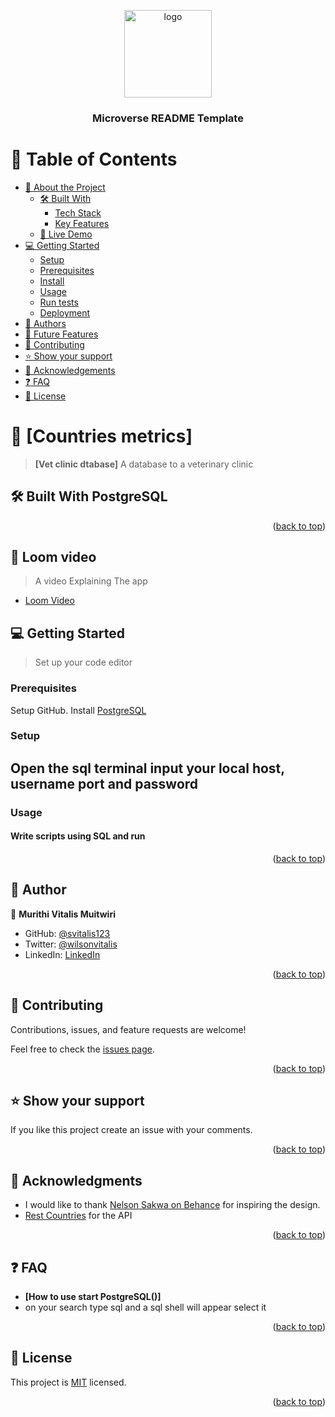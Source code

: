 <a name="readme-top"></a>

<div align="left">
</div>

<!--
HOW TO USE:
This is an example of how you may give instructions on setting up your project locally.

Modify this file to match your project and remove sections that don't apply.

REQUIRED SECTIONS:
- Table of Contents
- About the Project
  - Built With
  - Live Demo
- Getting Started
- Authors
- Future Features
- Contributing
- Show your support
- Acknowledgements
- License

After you're finished please remove all the comments and instructions!
-->

<div align="center">

  <img src="murple_logo.png" alt="logo" width="140"  height="auto" />
  <br/>

  <h3><b>Microverse README Template</b></h3>

</div>

<!-- TABLE OF CONTENTS -->

# 📗 Table of Contents

- [📖 About the Project](#about-project)
  - [🛠 Built With](#built-with)
    - [Tech Stack](#tech-stack)
    - [Key Features](#key-features)
  - [🚀 Live Demo](#live-demo)
- [💻 Getting Started](#getting-started)
  - [Setup](#setup)
  - [Prerequisites](#prerequisites)
  - [Install](#install)
  - [Usage](#usage)
  - [Run tests](#run-tests)
  - [Deployment](#triangular_flag_on_post-deployment)
- [👥 Authors](#authors)
- [🔭 Future Features](#future-features)
- [🤝 Contributing](#contributing)
- [⭐️ Show your support](#support)
- [🙏 Acknowledgements](#acknowledgements)
- [❓ FAQ](#faq)
- [📝 License](#license)

<!-- PROJECT DESCRIPTION -->

# 📖 [Countries metrics] <a name="about-project"></a>

> **[Vet clinic dtabase]** A database to a veterinary clinic

## 🛠 Built With <a name="built-with">PostgreSQL</a>


<p align="right">(<a href="#readme-top">back to top</a>)</p>


## 🚀 Loom video <a name="live-demo"></a>

> A video Explaining The app
- [Loom Video](https://www.loom.com/share/9a2411e8409d42c89e45e458f1a4ce84)

<!-- GETTING STARTED -->

## 💻 Getting Started <a name="getting-started"></a>

> Set up your code editor

### Prerequisites
Setup GitHub.
Install [PostgreSQL](https://www.enterprisedb.com/downloads/postgres-postgresql-downloads)


### Setup
## Open the sql terminal input your local host, username port and password


### Usage

#### Write scripts using SQL and run



<p align="right">(<a href="#readme-top">back to top</a>)</p>

<!-- AUTHORS -->

## 👥 Author <a name="authors"></a>

👤 **Murithi Vitalis Muitwiri**

- GitHub: [@svitalis123](https://github.com/svitalis123)
- Twitter: [@wilsonvitalis](https://twitter.com/WilsonVitalis)
- LinkedIn: [LinkedIn](https://linkedin.com/in/vitalismutwiri)


<p align="right">(<a href="#readme-top">back to top</a>)</p>


<!-- CONTRIBUTING -->

## 🤝 Contributing <a name="contributing"></a>

Contributions, issues, and feature requests are welcome!

Feel free to check the [issues page](../../issues/).

<p align="right">(<a href="#readme-top">back to top</a>)</p>

<!-- SUPPORT -->

## ⭐️ Show your support <a name="support"></a>

If you like this project create an issue with your comments.

<p align="right">(<a href="#readme-top">back to top</a>)</p>

<!-- ACKNOWLEDGEMENTS -->

## 🙏 Acknowledgments <a name="acknowledgements"></a>

- I would like to thank [Nelson Sakwa on Behance](https://www.behance.net/sakwadesignstudio) for inspiring the design. 
- [Rest Countries](https://restcountries.com/) for the API

<p align="right">(<a href="#readme-top">back to top</a>)</p>

<!-- FAQ (optional) -->

## ❓ FAQ <a name="faq"></a>

- **[How to use start PostgreSQL()]**
- on your search type sql and a sql shell will appear select it


<p align="right">(<a href="#readme-top">back to top</a>)</p>

<!-- LICENSE -->

## 📝 License <a name="license"></a>

This project is [MIT](./LICENSE) licensed.

<p align="right">(<a href="#readme-top">back to top</a>)</p>

